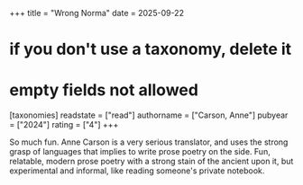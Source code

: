 +++
title = "Wrong Norma"
date = 2025-09-22
# if you don't use a taxonomy, delete it
# empty fields not allowed
[taxonomies]
  readstate = ["read"]
  authorname = ["Carson, Anne"]
  pubyear = ["2024"]
  rating = ["4"]
+++

So much fun. Anne Carson is a very serious translator, and uses the strong grasp of languages that implies to write prose poetry on the side. Fun, relatable, modern prose poetry with a strong stain of the ancient upon it, but experimental and informal, like reading someone's private notebook.